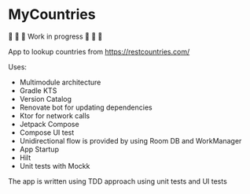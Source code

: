 # MyCountries
:construction: :construction: :construction: Work in progress :construction: :construction: :construction:

App to lookup countries from https://restcountries.com/

Uses:
- Multimodule architecture
- Gradle KTS
- Version Catalog
- Renovate bot for updating dependencies
- Ktor for network calls
- Jetpack Compose
- Compose UI test
- Unidirectional flow is provided by using Room DB and WorkManager
- App Startup
- Hilt
- Unit tests with Mockk

The app is written using TDD approach using unit tests and UI tests
